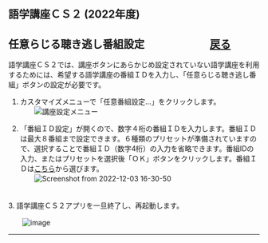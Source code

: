 ## 語学講座ＣＳ２ (2022年度) 
## 任意らじる聴き逃し番組設定　　　　　　 [戻る](https://csreviser.github.io/CaptureStream2/)              

語学講座ＣＳ２では、講座ボタンにあらかじめ設定されていない語学講座を利用するためには、希望する語学講座の番組ＩＤを入力し、「任意らじる聴き逃し番組」ボタンの設定が必要です。 　　　　　　　

1. カスタマイズメニューで「任意番組設定...」をクリックします。            
　　![講座設定メニュー](https://user-images.githubusercontent.com/46049273/202652109-c643f46f-d1f6-4433-ba4f-d3a21e339537.png)
  
  
2. 「番組ＩＤ設定」が開くので、数字４桁の番組ＩＤを入力します。番組ＩＤは最大８番組まで設定できます。６種類のプリセットが準備されていますので、選択することで番組ＩＤ（数字4桁）の入力を省略できます。番組IDの入力、またはプリセットを選択後「ＯＫ」ボタンをクリックします。番組ＩＤは[こちら](https://csreviser.github.io/CaptureStream2/courses_name)から選びます。    
　　![Screenshot from 2022-12-03 16-30-50](https://user-images.githubusercontent.com/46049273/205430510-96fa8649-a622-45e9-b8bc-1b66566145e0.png)
   
　　　　　
　　　                  
3. 語学講座ＣＳ２アプリを一旦終了し、再起動します。  

　　![image](https://user-images.githubusercontent.com/46049273/206835938-086dca1c-63a3-4a72-8728-7155e9ba8405.png)

*** 
 <link rel="shortcut icon" type="image/x-icon" href="https://avatars.githubusercontent.com/u/46049273?v=4">
 <meta name="twitter:image:src" content="https://avatars.githubusercontent.com/u/46049273?v=4">
